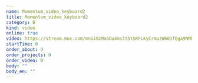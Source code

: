 ```yaml
---
name: Momentum_video_keyboard2
title: Momentum_video_keyboard2
category: B
kind: video
online: true
video: https://stream.mux.com/mnGi02MoGOa4mslt5tSKFLKyCrmuzWb01fEga9NMbWV2s
startTime: 0
order_about: 0
order_projects: 0
order_video: 0
body: ""
body_en: ""
---
```

